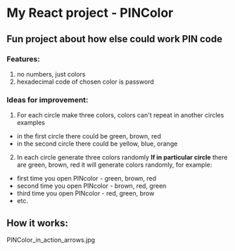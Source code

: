 # My React project - PINColor
## Fun project about how else could work PIN code

### Features:
1. no numbers, just colors
2. hexadecimal code of chosen color is password

### Ideas for improvement:
1. For each circle make three colors, colors can't repeat in another circles
examples
- in the first circle there could be green, brown, red
- in the second circle there could be yellow, blue, orange
2. In each circle generate three colors randomly
**If in particular circle** there are green, brown, red it will generate colors randomly, for example:
- first time you open PINcolor - green, brown, red
- second time you open PINcolor - brown, red, green
- third time you open PINcolor - red, green, brow
- etc.

## How it works:

PINColor_in_action_arrows.jpg
